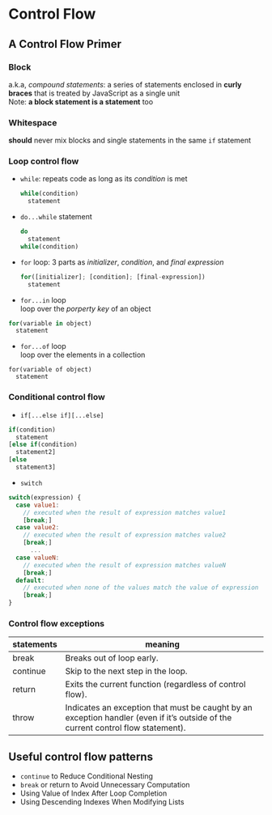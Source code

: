# Control Flow  

## A Control Flow Primer  
### Block  
a.k.a, *compound statements*: a series of statements enclosed in **curly braces** that is treated by JavaScript as a single unit  
Note: **a block statement is a statement** too  
### Whitespace  
**should** never mix blocks and single statements in the same `if` statement  
### Loop control flow  
+ `while`: repeats code as long as its *condition* is met  
  ```javascript 
  while(condition) 
    statement
  ```
+ `do...while` statement  
  ```javascript 
  do 
    statement
  while(condition)
  ```
+ `for` loop: 3 parts as *initializer*, *condition*, and *final expression*    
  ```javascript 
  for([initializer]; [condition]; [final-expression])
    statement
  ```
+ `for...in` loop  
loop over the *porperty key* of an object  
```javascript
for(variable in object)
  statement
```
+ `for...of` loop  
loop over the elements in a collection  
```
for(variable of object)
  statement
```
### Conditional control flow  
+ `if[...else if][...else]`  
```javascript 
if(condition)
  statement
[else if(condition)
  statement2]
[else
  statement3]
```
+ `switch`  
```javascript
switch(expression) { 
  case value1: 
    // executed when the result of expression matches value1
    [break;] 
  case value2:
    // executed when the result of expression matches value2
    [break;]
      ... 
  case valueN:
    // executed when the result of expression matches valueN
    [break;] 
  default:
    // executed when none of the values match the value of expression
    [break;] 
}
```
### Control flow exceptions  

statements | meaning  
-----------|---------
break      | Breaks out of loop early.  
continue   | Skip to the next step in the loop.
return     | Exits the current function (regardless of control flow).
throw      | Indicates an exception that must be caught by an exception handler (even if it’s outside of the current control flow statement).

## Useful control flow patterns  
+ `continue` to Reduce Conditional Nesting  
+ `break` or return to Avoid Unnecessary Computation  
+ Using Value of Index After Loop Completion  
+ Using Descending Indexes When Modifying Lists  
